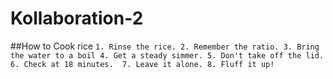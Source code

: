 # Kollaboration-2

##How to Cook rice
`1. Rinse the rice. 2. Remember the ratio. 3. Bring the water to a boil 4. Get a steady simmer. 5. Don't take off the lid. 6. Check at 18 minutes.  7. Leave it alone. 8. Fluff it up!`
